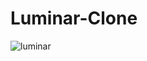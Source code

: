 # Luminar-Clone

![luminar](https://user-images.githubusercontent.com/64234772/215322603-67d9c7de-c894-4a8f-b691-3b5cb443fb69.png)
